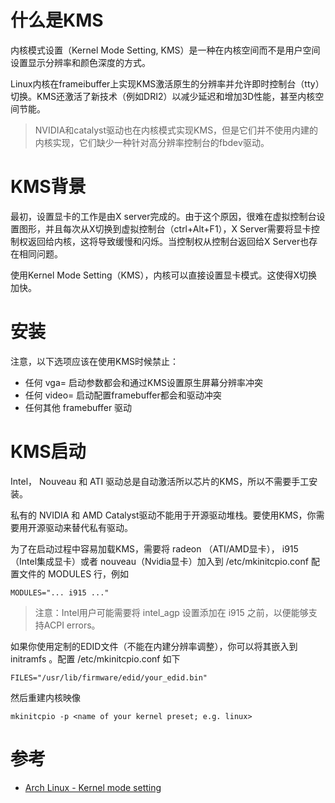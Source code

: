 # 什么是KMS

内核模式设置（Kernel Mode Setting, KMS）是一种在内核空间而不是用户空间设置显示分辨率和颜色深度的方式。

Linux内核在frameibuffer上实现KMS激活原生的分辨率并允许即时控制台（tty）切换。KMS还激活了新技术（例如DRI2）以减少延迟和增加3D性能，甚至内核空间节能。

> NVIDIA和catalyst驱动也在内核模式实现KMS，但是它们并不使用内建的内核实现，它们缺少一种针对高分辨率控制台的fbdev驱动。

# KMS背景

最初，设置显卡的工作是由X server完成的。由于这个原因，很难在虚拟控制台设置图形，并且每次从X切换到虚拟控制台（ctrl+Alt+F1），X Server需要将显卡控制权返回给内核，这将导致缓慢和闪烁。当控制权从控制台返回给X Server也存在相同问题。

使用Kernel Mode Setting（KMS），内核可以直接设置显卡模式。这使得X切换加快。

# 安装

注意，以下选项应该在使用KMS时候禁止：

* 任何 vga= 启动参数都会和通过KMS设置原生屏幕分辨率冲突
* 任何 video= 启动配置framebuffer都会和驱动冲突
* 任何其他 framebuffer 驱动

# KMS启动

Intel， Nouveau 和 ATI 驱动总是自动激活所以芯片的KMS，所以不需要手工安装。

私有的 NVIDIA 和 AMD Catalyst驱动不能用于开源驱动堆栈。要使用KMS，你需要用开源驱动来替代私有驱动。

为了在启动过程中容易加载KMS，需要将 radeon （ATI/AMD显卡）， i915 （Intel集成显卡）或者 nouveau（Nvidia显卡）加入到 /etc/mkinitcpio.conf 配置文件的 MODULES 行，例如

    MODULES="... i915 ..."

> 注意：Intel用户可能需要将 intel_agp 设置添加在 i915 之前，以便能够支持ACPI errors。

如果你使用定制的EDID文件（不能在内建分辨率调整），你可以将其嵌入到initramfs 。配置 /etc/mkinitcpio.conf 如下

    FILES="/usr/lib/firmware/edid/your_edid.bin"

然后重建内核映像

    mkinitcpio -p <name of your kernel preset; e.g. linux>

# 参考

* [Arch Linux - Kernel mode setting](https://wiki.archlinux.org/index.php/Kernel_mode_setting)
